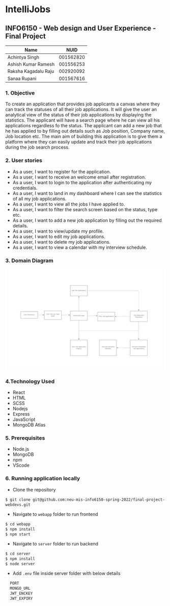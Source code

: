 # IntelliJobs

## INFO6150 - Web design and User Experience - Final Project

<table>
    <thead>
      <tr>
        <th>Name</th>
        <th>NUID</th>
      </tr>
    </thead>
    <tbody>
         <tr>
            <td>Achintya Singh</td>
            <td>001562820</td>
        </tr>
          <tr>
            <td>Ashish Kumar Ramesh</td>
            <td>001556253</td>
        </tr>
          <tr>
            <td>Raksha Kagadalu Raju</td>
            <td>002920092</td>
        </tr>
         </tr>
          <tr>
            <td>Sanaa Rupani</td>
            <td>001567616</td>
        </tr>
    </tbody>
</table>

### 1. Objective

To create an application that provides job applicants a canvas where they can track the statuses of all their job applications. It will give the user an analytical view of the status of their job applications by displaying the statistics. The applicant will have a search page where he can view all his applications regardless fo the status. The applicant can add a new job that he has applied to by filling out details such as Job position, Company name, Job location etc.
The main aim of building this application is to give them a platform where they can easily update and track their job applications during the job search process.

### 2. User stories

- As a user, I want to register for the application.
- As a user, I want to receive an welcome email after registration.
- As a user, I want to login to the application after authenticating my credentials.
- As a user, I want to land in my dashboard where I can see the statistics of all my job applications.
- As a user, I want to view all the jobs I have applied to.
- As a user, I want to filter the search screen based on the status, type etc.
- As a user, I want to add a new job application by filling out the required details.
- As a user, I want to view/update my profile.
- As a user, I want to edit my job applications.
- As a user, I want to delete my job applications.
- As a user, I want to view a calendar with my interview schedule.

### 3. Domain Diagram

![Domain Diagram](DomainDiagram.png?raw=true "Page view")

### 4.Technology Used

- React
- HTML
- SCSS
- Nodejs
- Express
- JavaScript
- MongoDB Atlas

### 5. Prerequisites

- Node.js
- MongoDB
- npm
- VScode

### 6. Running application locally

- Clone the repository

```
$ git clone git@github.com:neu-mis-info6150-spring-2022/final-project-webdevs.git
```

- Navigate to `webapp` folder to run frontend

```
$ cd webapp
$ npm install
$ npm start
```

- Navigate to `server` folder to run backend

```
$ cd server
$ npm install
$ node server
```

- Add `.env` file inside server folder with below details

```
  PORT
  MONGO_URL
  JWT_ENCKEY
  JWT_EXPIRY
```


